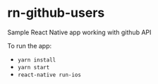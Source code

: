 # rn-github-users
Sample React Native app working with github API

To run the app:
* `yarn install`
* `yarn start`
* `react-native run-ios`

